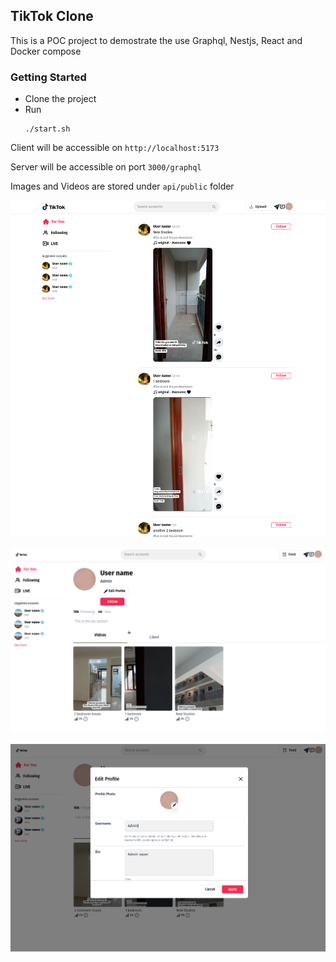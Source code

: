 ## TikTok Clone

This is a POC project to demostrate the use Graphql, Nestjs, React and Docker compose

### Getting Started
- Clone the project
- Run
  ```
  ./start.sh
  ```

Client will be accessible on `http://localhost:5173`

Server will be accessible on port `3000/graphql`

Images and Videos are stored under `api/public` folder

![Feeds Page](./resources/feeds-page.png)

![Profile page](./resources/profile-page.png)

![Edit Profile](./resources/edit-profile-page.png)
